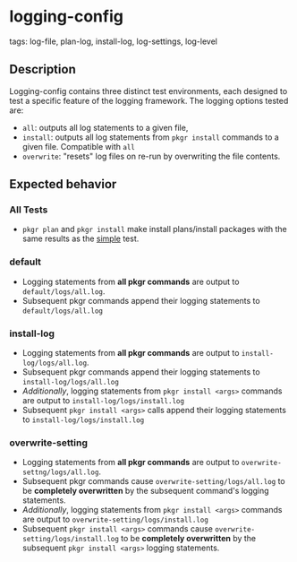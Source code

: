 # logging-config
tags: log-file, plan-log, install-log, log-settings, log-level

## Description

Logging-config contains three distinct test environments, each designed to test a specific feature of the logging framework. The logging options tested are:
* `all`: outputs all log statements to a given file,
* `install`: outputs all log statements from `pkgr install` commands to a given file. Compatible with `all`
* `overwrite`: "resets" log files on re-run by overwriting the file contents.

## Expected behavior

### All Tests
* `pkgr plan` and `pkgr install` make install plans/install packages with the same results as the [simple](../simple/guide.md) test.

### default
* Logging statements from **all pkgr commands** are output to `default/logs/all.log`.
* Subsequent pkgr commands append their logging statements to `default/logs/all.log`

### install-log
* Logging statements from **all pkgr commands** are output to `install-log/logs/all.log`.
* Subsequent pkgr commands append their logging statements to `install-log/logs/all.log`
* *Additionally*, logging statements from `pkgr install <args>` commands are output to `install-log/logs/install.log`
* Subsequent `pkgr install <args>` calls append their logging statements to `install-log/logs/install.log`

### overwrite-setting
* Logging statements from **all pkgr commands** are output to `overwrite-settng/logs/all.log`.
* Subsequent pkgr commands cause `overwrite-setting/logs/all.log` to be **completely overwritten** by the subsequent command's logging statements.
* *Additionally*, logging statements from `pkgr install <args>` commands are output to `overwrite-setting/logs/install.log`
* Subsequent `pkgr install <args>` commands cause `overwrite-setting/logs/install.log` to be **completely overwritten** by the subsequent `pkgr install <args>` logging statements.
